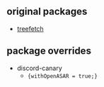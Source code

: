 ## original packages

- [treefetch](https://github.com/angelofallars/treefetch)

## package overrides

- discord-canary
  - `{withOpenASAR = true;}`
